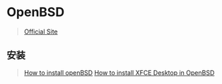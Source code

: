 # OpenBSD
> [Official Site](http://www.openbsd.org/)  

## 安装
> [How to install openBSD](http://blog.up-link.ro/openbsd-how-to-install-openbsd-openbsd-4-7-installation-guide/)
> [How to install XFCE Desktop in OpenBSD](https://www.linuxhelp.com/how-to-install-xfce-desktop)

